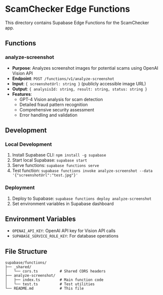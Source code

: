 # ScamChecker Edge Functions

This directory contains Supabase Edge Functions for the ScamChecker app.

## Functions

### analyze-screenshot
- **Purpose**: Analyzes screenshot images for potential scams using OpenAI Vision API
- **Endpoint**: `POST /functions/v1/analyze-screenshot`
- **Input**: `{ screenshotUrl: string }` (publicly accessible image URL)
- **Output**: `{ analysisId: string, result: string, status: string }`
- **Features**:
  - GPT-4 Vision analysis for scam detection
  - Detailed fraud pattern recognition
  - Comprehensive security assessment
  - Error handling and validation

## Development

### Local Development
1. Install Supabase CLI: `npm install -g supabase`
2. Start local Supabase: `supabase start`
3. Serve functions: `supabase functions serve`
4. Test function: `supabase functions invoke analyze-screenshot --data '{"screenshotUrl":"test.jpg"}'`

### Deployment
1. Deploy to Supabase: `supabase functions deploy analyze-screenshot`
2. Set environment variables in Supabase dashboard

## Environment Variables
- `OPENAI_API_KEY`: OpenAI API key for Vision API calls
- `SUPABASE_SERVICE_ROLE_KEY`: For database operations

## File Structure
```
supabase/functions/
├── _shared/
│   └── cors.ts          # Shared CORS headers
├── analyze-screenshot/
│   ├── index.ts         # Main function code
│   └── test.ts          # Test utilities
└── README.md            # This file
```
